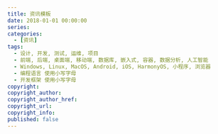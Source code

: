 ```yaml
---
title: 资讯模板
date: 2018-01-01 00:00:00
series: 
categories:
  - [资讯]
tags:
  - 设计, 开发, 测试, 运维, 项目  
  - 前端, 后端, 桌面端, 移动端, 数据库, 嵌入式, 容器, 数据分析, 人工智能   
  - Windows, Linux, MacOS, Android, iOS, HarmonyOS, 小程序, 浏览器 
  - 编程语言 使用小写字母  
  - 开发框架 使用小写字母  
copyright:
copyright_author:
copyright_author_href:
copyright_url:
copyright_info:
published: false
---
```


